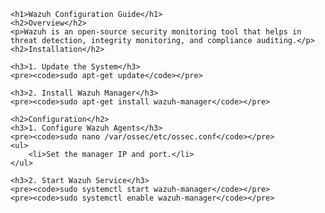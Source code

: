 
    <h1>Wazuh Configuration Guide</h1>
    <h2>Overview</h2>
    <p>Wazuh is an open-source security monitoring tool that helps in threat detection, integrity monitoring, and compliance auditing.</p>
    <h2>Installation</h2>
    
    <h3>1. Update the System</h3>
    <pre><code>sudo apt-get update</code></pre>

    <h3>2. Install Wazuh Manager</h3>
    <pre><code>sudo apt-get install wazuh-manager</code></pre>

    <h2>Configuration</h2>
    <h3>1. Configure Wazuh Agents</h3>
    <pre><code>sudo nano /var/ossec/etc/ossec.conf</code></pre>
    <ul>
        <li>Set the manager IP and port.</li>
    </ul>

    <h3>2. Start Wazuh Service</h3>
    <pre><code>sudo systemctl start wazuh-manager</code></pre>
    <pre><code>sudo systemctl enable wazuh-manager</code></pre>

